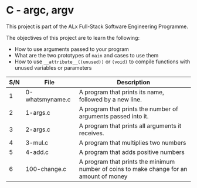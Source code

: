 # C - argc, argv

This project is part of the ALx Full-Stack Software Engineering Programme.

The objectives of this project are to learn the following:
- How to use arguments passed to your program
- What are the two prototypes of `main` and cases to use them
- How to use `__attribute__((unused))` or `(void)` to compile functions with unused variables or parameters

| S/N | File | Description |
| --- | ---- | ----------- |
| 1 | 0-whatsmyname.c | A program that prints its name, followed by a new line. |
| 2 | 1-args.c | A program that prints the number of arguments passed into it. |
| 3 | 2-args.c | A program that prints all arguments it receives. |
| 4 | 3-mul.c | A program that multiplies two numbers |
| 5 | 4-add.c | A program that adds positive numbers |
| 6 | 100-change.c | A program that prints the minimum number of coins to make change for an amount of money |
